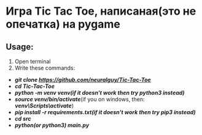 # Игра Tic Tac Toe, написаная(это не опечатка) на pygame

## Usage:
1. Open terminal
2. Write these commands:
- ***git clone https://github.com/neuralguy/Tic-Tac-Toe***
- ***cd Tic-Tac-Toe***
- ***python -m venv venv(if it doesn't work then try python3 instead)***
- ***source venv/bin/activate***(if you on windows, then: ***venv\Scripts\activate***)
- ***pip install -r requirements.txt(if it doesn't work then try pip3 instead)***
- ***cd src***
- ***python(or python3) main.py***
